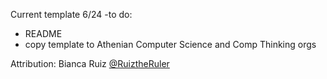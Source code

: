 Current template 6/24
-to do: 
- README
- copy template to Athenian Computer Science and Comp Thinking orgs



Attribution:
Bianca Ruiz [@RuiztheRuler](https://github.com/RuizTheRuler)
